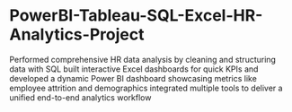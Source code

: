 # PowerBI-Tableau-SQL-Excel-HR-Analytics-Project
Performed comprehensive HR data analysis by cleaning and structuring data with SQL built interactive Excel dashboards for quick KPIs and developed a dynamic Power BI dashboard showcasing metrics like employee attrition and demographics integrated multiple tools to deliver a unified end-to-end analytics workflow
